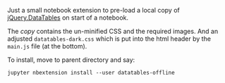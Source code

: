 
Just a small notebook extension to pre-load a local copy of 
[jQuery.DataTables](https://datatables.net) on start of a notebook.

The *copy* contains the un-minified CSS and the required images.
And an adjusted `datatables-dark.css` which is put into the html header
by the `main.js` file (at the bottom).

To install, move to parent directory and say:
```shell script
jupyter nbextension install --user datatables-offline
```